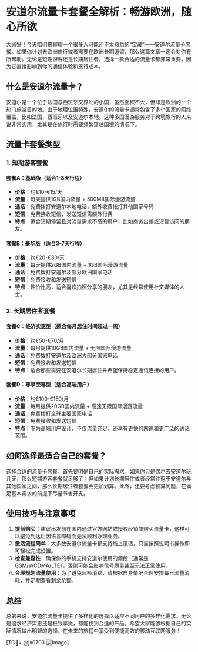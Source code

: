 # 安道尔流量卡套餐全解析：畅游欧洲，随心所欲

大家好！今天咱们来聊聊一个很多人可能还不太熟悉的“宝藏”——安道尔流量卡套餐。如果你计划去欧洲旅行或者需要在欧洲长期逗留，那么这篇文章一定会对你有所帮助。无论是短期游客还是长期居住者，选择一款合适的流量卡都非常重要，因为它直接影响到你的通信体验和旅行成本。

## 什么是安道尔流量卡？

安道尔是一个位于法国与西班牙交界处的小国，虽然面积不大，但却是欧洲的一个热门旅游目的地。由于地理位置特殊，安道尔的流量卡通常包含了多个国家的网络覆盖，比如法国、西班牙以及安道尔本地。这种多国漫游服务对于跨境旅行的人来说非常实用，尤其是在旅行时需要频繁穿越国境的情况下。

## 流量卡套餐类型

### 1. 短期游客套餐

#### 套餐A：基础版（适合1-3天行程）
- **价格**：约€10-€15/天
- **流量**：每天提供1GB国内流量 + 500MB国际漫游流量
- **通话**：免费拨打安道尔本地电话，额外收费拨打其他国家号码
- **短信**：免费接收短信，发送短信需额外付费
- **特点**：适合短期停留且对流量需求不高的用户，比如商务出差或短暂访问的朋友。

#### 套餐B：豪华版（适合3-7天行程）
- **价格**：约€20-€30/天
- **流量**：每天提供2GB国内流量 + 1GB国际漫游流量
- **通话**：免费拨打安道尔及部分欧洲国家电话
- **短信**：免费接收和发送短信
- **特点**：性价比高，适合喜欢拍照分享的朋友，尤其是经常使用社交媒体的人士。

### 2. 长期居住者套餐

#### 套餐C：经济实惠型（适合每月居住时间超过一周）
- **价格**：约€50-€70/月
- **流量**：每月提供10GB国内流量 + 无限国际漫游流量
- **通话**：免费拨打安道尔及欧洲大部分国家电话
- **短信**：免费接收和发送短信
- **特点**：适合那些需要在安道尔长期居住并希望保持稳定通讯连接的用户。

#### 套餐D：尊享至尊型（适合高端用户）
- **价格**：约€100-€150/月
- **流量**：每月提供20GB国内流量 + 高速无限国际漫游流量
- **通话**：免费拨打全球主要国家电话
- **短信**：免费接收和发送短信
- **特点**：专为高端用户设计，不仅流量充足，还享有更快的网速和更广泛的通话范围。

## 如何选择最适合自己的套餐？

选择合适的流量卡套餐，首先要明确自己的实际需求。如果你只是偶尔去安道尔玩几天，那么短期游客套餐就足够了；但如果计划长期居住或者经常往返于安道尔与其他国家之间，那么长期居住者套餐会更加划算。此外，还要考虑预算问题，在满足基本需求的前提下尽量节省开支。

## 使用技巧与注意事项

1. **提前购买**：建议出发前在国内通过官方网站或授权经销商购买流量卡，这样可以避免到达后因语言障碍而无法顺利办理业务。
2. **激活流程简单**：大多数安道尔流量卡都支持线上激活，只需按照说明书操作即可轻松完成设置。
3. **检查兼容性**：确保你的手机支持安道尔使用的频段（通常是GSM/WCDMA/LTE），否则可能会影响信号质量甚至无法正常使用。
4. **合理规划流量使用**：为了避免超额消费，请根据自身情况合理安排每日流量消耗，并定期查看剩余余额。

## 总结

总的来说，安道尔流量卡提供了多样化的选择以适应不同用户的多样化需求。无论是追求经济实惠还是极致享受，都能找到合适的产品。希望大家能够根据自己的实际情况做出明智的选择，在未来的旅程中享受到便捷高效的移动互联网服务！

[TG💪+ @jx0703 ![Image](https://github.com/user-attachments/assets/dbca1d08-cadb-493c-b0ec-ad6f7a83f270)]